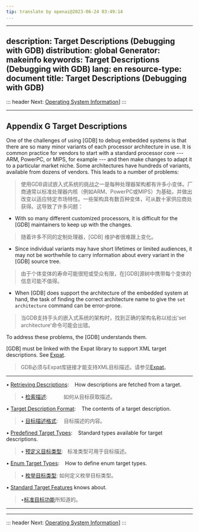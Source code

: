 ```yaml
---
tip: translate by openai@2023-06-24 03:49:14
...
```

---
description: Target Descriptions (Debugging with GDB)
distribution: global
Generator: makeinfo
keywords: Target Descriptions (Debugging with GDB)
lang: en
resource-type: document
title: Target Descriptions (Debugging with GDB)
---
::: header
Next: [Operating System Information](Operating-System-Information.html#Operating-System-Information)]
:::

---

## Appendix G Target Descriptions


One of the challenges of using [GDB] to debug embedded systems is that there are so many minor variants of each processor architecture in use. It is common practice for vendors to start with a standard processor core --- ARM, PowerPC, or MIPS, for example --- and then make changes to adapt it to a particular market niche. Some architectures have hundreds of variants, available from dozens of vendors. This leads to a number of problems:

> 使用GDB调试嵌入式系统的挑战之一是每种处理器架构都有许多小变体。厂商通常以标准处理器内核（例如ARM、PowerPC或MIPS）为基础，并做出改变以适应特定市场特性。一些架构具有数百种变体，可从数十家供应商处获得。这导致了许多问题：


- With so many different customized processors, it is difficult for the [GDB] maintainers to keep up with the changes.

> 随着许多不同的定制处理器，[GDB] 维护者很难跟上变化。

- Since individual variants may have short lifetimes or limited audiences, it may not be worthwhile to carry information about every variant in the [GDB] source tree.

> 由于个体变体的寿命可能很短或受众有限，在[GDB]源树中携带每个变体的信息可能不值得。

- When [GDB] does support the architecture of the embedded system at hand, the task of finding the correct architecture name to give the `set architecture` command can be error-prone.

> 当GDB支持手头的嵌入式系统的架构时，找到正确的架构名称以给出'set architecture'命令可能会出错。

To address these problems, the [GDB] understands them.


[GDB] must be linked with the Expat library to support XML target descriptions. See [Expat](Requirements.html#Expat).

> GDB必须与Expat库链接才能支持XML目标描述。请参见[Expat](Requirements.html#Expat)。

---


• [Retrieving Descriptions](Retrieving-Descriptions.html#Retrieving-Descriptions):              How descriptions are fetched from a target.

> • [检索描述](Retrieving-Descriptions.html#Retrieving-Descriptions):           如何从目标获取描述。

• [Target Description Format](Target-Description-Format.html#Target-Description-Format):        The contents of a target description.

> • [目标描述格式](Target-Description-Format.html#Target-Description-Format):        目标描述的内容。

• [Predefined Target Types](Predefined-Target-Types.html#Predefined-Target-Types):              Standard types available for target descriptions.

> • [预定义目标类型](Predefined-Target-Types.html#Predefined-Target-Types):   标准类型可用于目标描述。

• [Enum Target Types](Enum-Target-Types.html#Enum-Target-Types):                                How to define enum target types.

> • [枚举目标类型](Enum-Target-Types.html#Enum-Target-Types): 如何定义枚举目标类型。

• [Standard Target Features](Standard-Target-Features.html#Standard-Target-Features) knows about.

> •[标准目标功能](Standard-Target-Features.html#Standard-Target-Features)所知道的。

---

---

::: header
Next: [Operating System Information](Operating-System-Information.html#Operating-System-Information)]
:::
